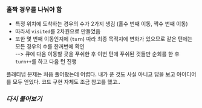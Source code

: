 ### 홀짝 경우를 나눠야 함

- 특정 위치에 도착하는 경우의 수가 2가지 생김 (홀수 번째 이동, 짝수 번째 이동)
- 따라서 `visited`를 2차원으로 만들었음
- 또한 몇 번째 이동인지에 (`turn`) 따라 최종 목적지에 변화가 있으므로 같은 턴에는 모든 경우의 수를 한꺼번에 확인  
--> 큐에 다음 이동할 곳을 푸쉬한 후 이번 턴에 푸쉬된 것들만 순회를 한 후 `turn++`를 하고 다음 턴 진행


플래티넘 문제는 처음 풀어봤는데 어렵다. 내가 푼 것도 사실 아니고 답을 보고 아이디어를 모두 얻었다. 코드 구현 자체도 조금 참고를 했고..

### ***다시 풀어보기***
